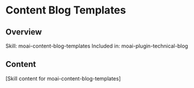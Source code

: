 # Content Blog Templates

## Overview
Skill: moai-content-blog-templates
Included in: moai-plugin-technical-blog

## Content
[Skill content for moai-content-blog-templates]
